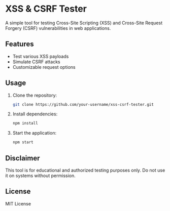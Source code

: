 # XSS & CSRF Tester

A simple tool for testing Cross-Site Scripting (XSS) and Cross-Site Request Forgery (CSRF) vulnerabilities in web applications.

## Features

- Test various XSS payloads
- Simulate CSRF attacks
- Customizable request options

## Usage

1. Clone the repository:
    ```bash
    git clone https://github.com/your-username/xss-csrf-tester.git
    ```
2. Install dependencies:
    ```bash
    npm install
    ```
3. Start the application:
    ```bash
    npm start
    ```

## Disclaimer

This tool is for educational and authorized testing purposes only. Do not use it on systems without permission.

## License

MIT License